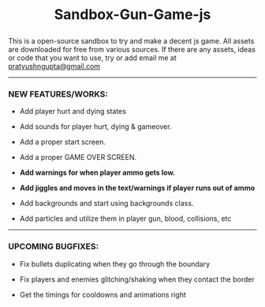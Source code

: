 # <p style="text-align:center;">Sandbox-Gun-Game-js</p>

This is a open-source sandbox to try and make a decent js game. All assets are downloaded for free from various sources. If there are any assets, ideas or code that you want to use, try or add email me at [pratyushngupta@gmail.com](mailto:pratyushngupta@gmail.com)

---

### NEW FEATURES/WORKS:

- Add player hurt and dying states

- Add sounds for player hurt, dying & gameover.

- Add a proper start screen.

- Add a proper GAME OVER SCREEN.

- **Add warnings for when player ammo gets low.**

- **Add jiggles and moves in the text/warnings if player runs out of ammo**

- Add backgrounds and start using backgrounds class.

- Add particles and utilize them in player gun, blood, collisions, etc

---

### UPCOMING BUGFIXES:

- Fix bullets duplicating when they go through the boundary

- Fix players and enemies glitching/shaking when they contact the border

- Get the timings for cooldowns and animations right